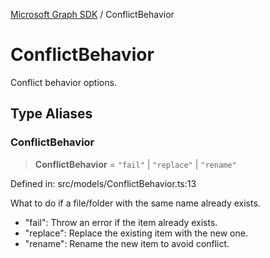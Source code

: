 [Microsoft Graph SDK](README.md) / ConflictBehavior

# ConflictBehavior

Conflict behavior options.

## Type Aliases

### ConflictBehavior

> **ConflictBehavior** = `"fail"` \| `"replace"` \| `"rename"`

Defined in: src/models/ConflictBehavior.ts:13

What to do if a file/folder with the same name already exists.
- "fail": Throw an error if the item already exists.
- "replace": Replace the existing item with the new one.
- "rename": Rename the new item to avoid conflict.

